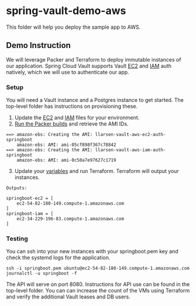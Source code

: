 # spring-vault-demo-aws

This folder will help you deploy the sample app to AWS.

## Demo Instruction
We will leverage Packer and Terraform to deploy immutable instances of our application. Spring Cloud Vault supports Vault [EC2](http://cloud.spring.io/spring-cloud-static/spring-cloud-vault/2.0.0.M4/single/spring-cloud-vault.html#vault.config.authentication.awsec2) and [IAM](http://cloud.spring.io/spring-cloud-static/spring-cloud-vault/2.0.0.M4/single/spring-cloud-vault.html#vault.config.authentication.awsiam) auth natively, which we will use to authenticate our app.

### Setup
You will need a Vault instance and a Postgres instance to get started. The top-level folder has instructions on provisioning these.

1. Update the [EC2](bootstrap-ec2.yaml) and [IAM](bootstrap-iam.yaml) files for your environment.
2. [Run the Packer builds](packer/build.sh) and retrieve the AMI IDs.

```
==> amazon-ebs: Creating the AMI: llarsen-vault-aws-ec2-auth-springboot
    amazon-ebs: AMI: ami-05cf898f367c78842
==> amazon-ebs: Creating the AMI: llarsen-vault-aws-iam-auth-springboot
    amazon-ebs: AMI: ami-0c50a7e97627c1719
```

3. Update your [variables](terraform/terraform.tfvars) and run Terraform. Terraform will output your instances.

```
Outputs:

springboot-ec2 = [
    ec2-54-82-180-149.compute-1.amazonaws.com
]
springboot-iam = [
    ec2-34-229-196-83.compute-1.amazonaws.com
]
```

### Testing
You can ssh into your new instances with your springboot.pem key and check the systemd logs for the application.

```
ssh -i springboot.pem ubuntu@ec2-54-82-180-149.compute-1.amazonaws.com
journalctl -u springboot -f
```

The API will serve on port 8080. Instructions for API use can be found in the top-level folder.
You can can increase the count of the VMs using Terraform and verify the additional Vault leases and DB users.
